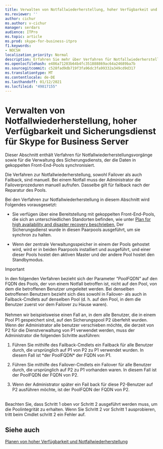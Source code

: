 ```yaml
---
title: Verwalten von Notfallwiederherstellung, hoher Verfügbarkeit und Sicherungsdienst
ms.reviewer: ''
author: cichur
ms.author: v-cichur
manager: serdars
audience: ITPro
ms.topic: article
ms.prod: skype-for-business-itpro
f1.keywords:
- NOCSH
localization_priority: Normal
description: Erfahren Sie mehr über Verfahren für Notfallwiederherstellungsvorgänge sowie für die Verwaltung des Sicherungsdiensts, der die Daten in gekoppelten Front-End-Pools synchronisiert.
ms.openlocfilehash: e486a71203b64b4fc351888869ac64a24689ba7b
ms.sourcegitcommit: c528fad9db719f3fa96dc3fa99332a349cd9d317
ms.translationtype: MT
ms.contentlocale: de-DE
ms.lasthandoff: 01/12/2021
ms.locfileid: "49817155"
---
```

# <a name="managing-skype-for-business-server-disaster-recovery-high-availability-and-backup-service"></a>Verwalten von Notfallwiederherstellung, hoher Verfügbarkeit und Sicherungsdienst für Skype for Business Server

Dieser Abschnitt enthält Verfahren für Notfallwiederherstellungsvorgänge sowie für die Verwaltung des Sicherungsdiensts, der die Daten in gekoppelten Front-End-Pools synchronisiert.

Die Verfahren zur Notfallwiederherstellung, sowohl Failover als auch Failback, sind manuell. Bei einem Notfall muss der Administrator die Failoverprozeduren manuell aufrufen. Dasselbe gilt für failback nach der Reparatur des Pools.

Bei den Verfahren zur Notfallwiederherstellung in diesem Abschnitt wird Folgendes vorausgesetzt:

  - Sie verfügen über eine Bereitstellung mit gekoppelten Front-End-Pools, die sich an unterschiedlichen Standorten befinden, wie unter [Plan for high availability and disaster recovery beschrieben.](../../plan-your-deployment/high-availability-and-disaster-recovery/high-availability-and-disaster-recovery.md) Der Sicherungsdienst wurde in diesen Paarpools ausgeführt, um sie synchron zu halten.

  - Wenn der zentrale Verwaltungsspeicher in einem der Pools gehostet wird, wird er in beiden Paarpools installiert und ausgeführt, und einer dieser Pools hostet den aktiven Master und der andere Pool hostet den Standbymodus.

> [!IMPORTANT]
> In den folgenden Verfahren bezieht sich der Parameter *"PoolFQDN"* auf den FQDN des Pools, der von einem Notfall betroffen ist, nicht auf den Pool, von dem die betroffenen Benutzer umgeleitet werden. Bei denselben betroffenen Benutzern bezieht sich dies sowohl in Failover- als auch in Failback-Cmdlets auf denselben Pool (d. h. auf den Pool, in dem die Benutzer zuerst vor dem Failover zu Hause waren).<BR><br>Nehmen wir beispielsweise einen Fall an, in dem alle Benutzer, die in einem Pool P1 gespeichert sind, auf den Sicherungspool P2 überfehlt wurden. Wenn der Administrator alle benutzer verschieben möchte, die derzeit von P2 für die Dienstverwaltung von P1 verwendet werden, muss der Administrator die folgenden Schritte ausführen: 
> <OL>
> <LI>
> <P>Führen Sie mithilfe des Failback-Cmdlets ein Failback für alle Benutzer durch, die ursprünglich auf P1 von P2 zu P1 verwendet wurden. In diesem Fall ist *der PoolFQDN* der FQDN von P1.</P>
> <LI>
> <P>Führen Sie mithilfe des Failover-Cmdlets ein Failover für alle Benutzer durch, die ursprünglich auf P2 zu P1 vorhanden waren. In diesem Fall ist der PoolFQDN der FQDN von P2.</P>
> <LI>
> <P>Wenn der Administrator später ein Fail back für diese P2-Benutzer auf P2 ausführen möchte, ist der PoolFQDN der FQDN von P2.</P></LI></OL><br>Beachten Sie, dass Schritt 1 oben vor Schritt 2 ausgeführt werden muss, um die Poolintegrität zu erhalten. Wenn Sie Schritt 2 vor Schritt 1 ausprobieren, tritt beim Cmdlet schritt 2 ein Fehler auf.


## <a name="see-also"></a>Siehe auch

[Planen von hoher Verfügbarkeit und Notfallwiederherstellung](../../plan-your-deployment/high-availability-and-disaster-recovery/high-availability-and-disaster-recovery.md) 
  

